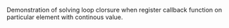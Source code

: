 Demonstration of solving loop clorsure when register callback function on particular element with continous value.